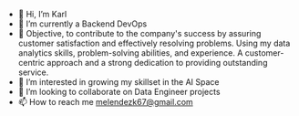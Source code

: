 - 👋 Hi, I’m Karl
- 🌱 I’m currently a Backend DevOps 
- 👀 Objective, to contribute to the company's success by assuring customer satisfaction and effectively resolving problems. Using my data analytics skills, problem-solving abilities, and experience. A customer-centric approach and a strong dedication to providing outstanding service.
- 👀 I’m interested in growing my skillset in the AI Space
- 💞️ I’m looking to collaborate on Data Engineer projects
- 📫 How to reach me melendezk67@gmail.com
  

<!---
Karls-Data/Karls-Data is a ✨ special ✨ repository because its `README.md` (this file) appears on your GitHub profile.
You can click the Preview link to take a look at your changes.
--->
